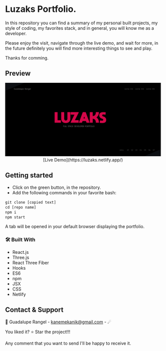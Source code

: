 # Luzaks Portfolio.

In this repository you can find a summary of my personal built projects, my style of coding, my favorites stack, and in general, you will know me as a developer.

Please enjoy the visit, navigate through the live demo, and wait for more, in the future definitely you will find more interesting things to see and play.

Thanks for comming.

## Preview

<div align="center"><img src="./src/assets/imgs/portfolio.png" alt="portfolio-sample"></div>
<div align="center">[Live Demo](https://luzaks.netlify.app/)</div>

## Getting started

*   Click on the green button, in the repository. 
*   Add the following commands in your favorite bash:
```
git clone [copied text]
cd [repo name]
npm i
npm start
```

A tab will be opened in your default browser displaying the portfolio.


### 🛠 Built With

*   React.js
*   Three.js
*   React Three Fiber
*   Hooks
*   ES6
*   npm 
*   JSX
*   CSS
*   Netlify

<!-- CONTACT & SUPPORT -->
## Contact & Support

🙍 Guadalupe Rangel - kanemekanik@gmail.com - ☄

You liked it? ⭐️ Star the project!!!

Any comment that you want to send I'll be happy to receive it.
